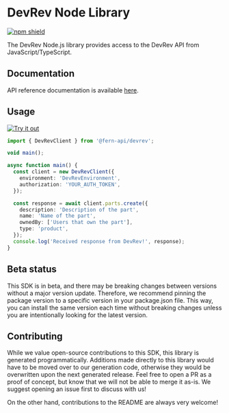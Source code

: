 # DevRev Node Library

[![npm shield](https://img.shields.io/npm/v/@fern-api/devrev)](https://www.npmjs.com/package/@fern-api/devrev)

The DevRev Node.js library provides access to the DevRev API from JavaScript/TypeScript.

## Documentation

API reference documentation is available [here](https://devrev.ai/docs/apis/methods#/).

## Usage

[![Try it out](https://developer.stackblitz.com/img/open_in_stackblitz.svg)](https://stackblitz.com/edit/typescript-example-using-sdk-built-with-fern-lxfqy2?file=app.ts,package.json,node_modules%2F%40fern-api%2Fdevrev%2FClient.d.ts,node_modules%2F%40fern-api%2Fdevrev%2Fenvironments.d.ts)

```typescript
import { DevRevClient } from '@fern-api/devrev';

void main();

async function main() {
  const client = new DevRevClient({
    environment: 'DevRevEnvironment',
    authorization: 'YOUR_AUTH_TOKEN',
  });

  const response = await client.parts.create({
    description: 'Description of the part',
    name: 'Name of the part',
    ownedBy: ['Users that own the part'],
    type: 'product',
  });
  console.log('Received response from DevRev!', response);
}

```

## Beta status

This SDK is in beta, and there may be breaking changes between versions without a major version update. Therefore, we recommend pinning the package version to a specific version in your package.json file. This way, you can install the same version each time without breaking changes unless you are intentionally looking for the latest version.

## Contributing

While we value open-source contributions to this SDK, this library is generated programmatically. Additions made directly to this library would have to be moved over to our generation code, otherwise they would be overwritten upon the next generated release. Feel free to open a PR as a proof of concept, but know that we will not be able to merge it as-is. We suggest opening an issue first to discuss with us!

On the other hand, contributions to the README are always very welcome!
